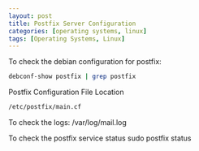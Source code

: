 ```yaml
---
layout: post
title: Postfix Server Configuration
categories: [operating systems, linux]
tags: [Operating Systems, Linux]
---
```




To check the debian configuration for postfix:
```bash
debconf-show postfix | grep postfix
```

Postfix Configuration File Location
```bash
/etc/postfix/main.cf
```

To check the logs:
/var/log/mail.log

To check the postfix service status
sudo postfix status